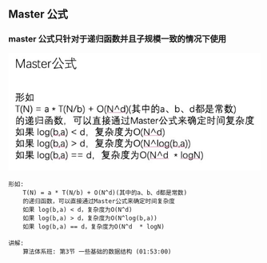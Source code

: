 
## Master 公式

### master 公式只针对于递归函数并且子规模一致的情况下使用

<!--<div align="center">-->

![Master公式](../../images/master_gongshi.jpg)


```
形如:
    T(N) = a * T(N/b) + O(N^d)(其中的a、b、d都是常数)
    的递归函数，可以直接通过Master公式来确定时间复杂度
    如果 log(b,a) < d，复杂度为O(N^d)
    如果 log(b,a) > d，复杂度为O(N^log(b,a))
    如果 log(b,a) == d，复杂度为O(N^d  * logN)

讲解:
    算法体系班: 第3节 一些基础的数据结构 (01:53:00)
```